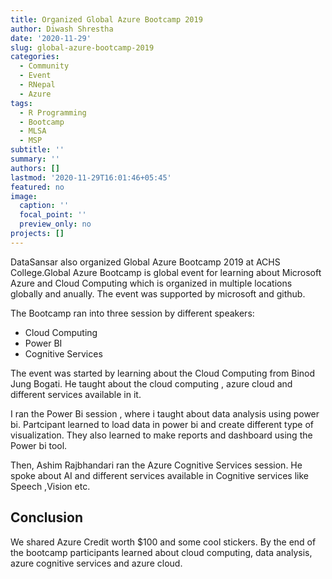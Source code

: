 ```yaml
---
title: Organized Global Azure Bootcamp 2019
author: Diwash Shrestha
date: '2020-11-29'
slug: global-azure-bootcamp-2019
categories:
  - Community
  - Event
  - RNepal
  - Azure
tags:
  - R Programming
  - Bootcamp
  - MLSA
  - MSP
subtitle: ''
summary: ''
authors: []
lastmod: '2020-11-29T16:01:46+05:45'
featured: no
image:
  caption: ''
  focal_point: ''
  preview_only: no
projects: []
---
```


DataSansar also organized Global Azure Bootcamp 2019 at ACHS College.Global Azure Bootcamp is global event for learning about Microsoft Azure and Cloud Computing which is organized in multiple locations globally and anually. The event was supported by microsoft and github.

The Bootcamp ran into  three session by different speakers:

* Cloud Computing
* Power BI
* Cognitive Services

The event was started by learning about the Cloud Computing from Binod Jung Bogati. He taught about the cloud computing , azure cloud and different services available in it.

I ran the Power Bi session , where i taught about data analysis using power bi. Partcipant learned   to load data in power bi and create different type of visualization. They also learned to make reports and dashboard using the Power bi tool.

Then, Ashim Rajbhandari ran the Azure Cognitive Services session. He spoke about  AI  and different services available in Cognitive  services like Speech ,Vision etc.

## Conclusion

We shared Azure Credit worth $100  and some cool stickers. By the end of the bootcamp participants learned about cloud computing, data analysis, azure cognitive services and azure cloud.



